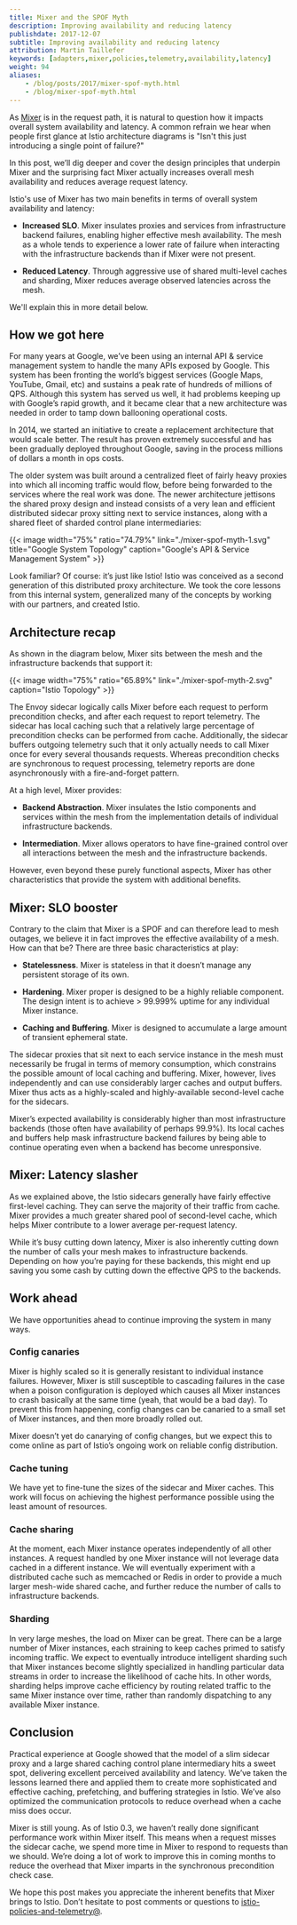 ```yaml
---
title: Mixer and the SPOF Myth
description: Improving availability and reducing latency
publishdate: 2017-12-07
subtitle: Improving availability and reducing latency
attribution: Martin Taillefer
keywords: [adapters,mixer,policies,telemetry,availability,latency]
weight: 94
aliases:
    - /blog/posts/2017/mixer-spof-myth.html
    - /blog/mixer-spof-myth.html
---
```


As [Mixer](/docs/concepts/policies-and-telemetry/) is in the request path, it is natural to question how it impacts
overall system availability and latency. A common refrain we hear when people first glance at Istio architecture diagrams is
"Isn't this just introducing a single point of failure?"

In this post, we’ll dig deeper and cover the design principles that underpin Mixer and the surprising fact Mixer actually
increases overall mesh availability and reduces average request latency.

Istio's use of Mixer has two main benefits in terms of overall system availability and latency:

* **Increased SLO**. Mixer insulates proxies and services from infrastructure backend failures, enabling higher effective mesh availability. The mesh as a whole tends to experience a lower rate of failure when interacting with the infrastructure backends than if Mixer were not present.

* **Reduced Latency**. Through aggressive use of shared multi-level caches and sharding, Mixer reduces average observed latencies across the mesh.

We'll explain this in more detail below.

## How we got here

For many years at Google, we’ve been using an internal API & service management system to handle the many APIs exposed by Google. This system has been fronting the world’s biggest services (Google Maps, YouTube, Gmail, etc) and sustains a peak rate of hundreds of millions of QPS. Although this system has served us well, it had problems keeping up with Google’s rapid growth, and it became clear that a new architecture was needed in order to tamp down ballooning operational costs.

In 2014, we started an initiative to create a replacement architecture that would scale better. The result has proven extremely successful and has been gradually deployed throughout Google, saving in the process millions of dollars a month in ops costs.

The older system was built around a centralized fleet of fairly heavy proxies into which all incoming traffic would flow, before being forwarded to the services where the real work was done. The newer architecture jettisons the shared proxy design and instead consists of a very lean and efficient distributed sidecar proxy sitting next to service instances, along with a shared fleet of sharded control plane intermediaries:

{{< image width="75%" ratio="74.79%"
    link="./mixer-spof-myth-1.svg"
    title="Google System Topology"
    caption="Google's API & Service Management System"
    >}}

Look familiar? Of course: it’s just like Istio! Istio was conceived as a second generation of this distributed proxy architecture. We took the core lessons from this internal system, generalized many of the concepts by working with our partners, and created Istio.

## Architecture recap

As shown in the diagram below, Mixer sits between the mesh and the infrastructure backends that support it:

{{< image width="75%" ratio="65.89%"
    link="./mixer-spof-myth-2.svg"
    caption="Istio Topology"
    >}}

The Envoy sidecar logically calls Mixer before each request to perform precondition checks, and after each request to report telemetry.
The sidecar has local caching such that a relatively large percentage of precondition checks can be performed from cache. Additionally, the
sidecar buffers outgoing telemetry such that it only actually needs to call Mixer once for every several thousands requests. Whereas precondition
checks are synchronous to request processing, telemetry reports are done asynchronously with a fire-and-forget pattern.

At a high level, Mixer provides:

* **Backend Abstraction**. Mixer insulates the Istio components and services within the mesh from the implementation details of individual infrastructure backends.

* **Intermediation**. Mixer allows operators to have fine-grained control over all interactions between the mesh and the infrastructure backends.

However, even beyond these purely functional aspects, Mixer has other characteristics that provide the system with additional benefits.

## Mixer: SLO booster

Contrary to the claim that Mixer is a SPOF and can therefore lead to mesh outages, we believe it in fact improves the effective availability of a mesh. How can that be? There are three basic characteristics at play:

* **Statelessness**. Mixer is stateless in that it doesn’t manage any persistent storage of its own.

* **Hardening**. Mixer proper is designed to be a highly reliable component. The design intent is to achieve > 99.999% uptime for any individual Mixer instance.

* **Caching and Buffering**. Mixer is designed to accumulate a large amount of transient ephemeral state.

The sidecar proxies that sit next to each service instance in the mesh must necessarily be frugal in terms of memory consumption, which constrains the possible amount of local caching and buffering. Mixer, however, lives independently and can use considerably larger caches and output buffers. Mixer thus acts as a highly-scaled and highly-available second-level cache for the sidecars.

Mixer’s expected availability is considerably higher than most infrastructure backends (those often have availability of perhaps 99.9%). Its local caches and buffers help mask infrastructure backend failures by being able to continue operating even when a backend has become unresponsive.

## Mixer: Latency slasher

As we explained above, the Istio sidecars generally have fairly effective first-level caching. They can serve the majority of their traffic from cache. Mixer provides a much greater shared pool of second-level cache, which helps Mixer contribute to a lower average per-request latency.

While it’s busy cutting down latency, Mixer is also inherently cutting down the number of calls your mesh makes to infrastructure backends. Depending on how you’re paying for these backends, this might end up saving you some cash by cutting down the effective QPS to the backends.

## Work ahead

We have opportunities ahead to continue improving the system in many ways.

### Config canaries

Mixer is highly scaled so it is generally resistant to individual instance failures. However, Mixer is still susceptible to cascading failures in the case when a poison configuration is deployed which causes all Mixer instances to crash basically at the same time (yeah, that would be a bad day). To prevent this from happening, config changes can be canaried to a small set of Mixer instances, and then more broadly rolled out.

Mixer doesn’t yet do canarying of config changes, but we expect this to come online as part of Istio’s ongoing work on reliable config distribution.

### Cache tuning

We have yet to fine-tune the sizes of the sidecar and Mixer caches. This work will focus on achieving the highest performance possible using the least amount of resources.

### Cache sharing

At the moment, each Mixer instance operates independently of all other instances. A request handled by one Mixer instance will not leverage data cached in a different instance. We will eventually experiment with a distributed cache such as memcached or Redis in order to provide a much larger mesh-wide shared cache, and further reduce the number of calls to infrastructure backends.

### Sharding

In very large meshes, the load on Mixer can be great. There can be a large number of Mixer instances, each straining to keep caches primed to
satisfy incoming traffic. We expect to eventually introduce intelligent sharding such that Mixer instances become slightly specialized in
handling particular data streams in order to increase the likelihood of cache hits. In other words, sharding helps improve cache
efficiency by routing related traffic to the same Mixer instance over time, rather than randomly dispatching to
any available Mixer instance.

## Conclusion

Practical experience at Google showed that the model of a slim sidecar proxy and a large shared caching control plane intermediary hits a sweet
spot, delivering excellent perceived availability and latency. We’ve taken the lessons learned there and applied them to create more sophisticated and
effective caching, prefetching, and buffering strategies in Istio. We’ve also optimized the communication protocols to reduce overhead when a cache miss does occur.

Mixer is still young. As of Istio 0.3, we haven’t really done significant performance work within Mixer itself. This means when a request misses the sidecar
cache, we spend more time in Mixer to respond to requests than we should. We’re doing a lot of work to improve this in coming months to reduce the overhead
that Mixer imparts in the synchronous precondition check case.

We hope this post makes you appreciate the inherent benefits that Mixer brings to Istio.
Don’t hesitate to post comments or questions to [istio-policies-and-telemetry@](https://groups.google.com/forum/#!forum/istio-policies-and-telemetry).

